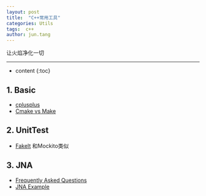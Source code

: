 ```yaml
---
layout: post
title:  "C++常用工具"
categories: Utils
tags:  c++
author: jun.tang
---
```


让火焰净化一切

---

* content
{:toc}

## 1. Basic
* [cplusplus](http://www.cplusplus.com/forum/general/17754/) 
* [Cmake vs Make](https://prateekvjoshi.com/2014/02/01/cmake-vs-make/)

## 2. UnitTest
* [FakeIt](https://github.com/eranpeer/FakeIt/wiki/Quickstart) 和Mockito类似

## 3. JNA
* [Frequently Asked Questions](https://github.com/java-native-access/jna/blob/master/www/FrequentlyAskedQuestions.md)
* [JNA Example](http://www.eshayne.com/jnaex/index.html?example=6)
